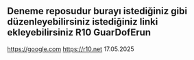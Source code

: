 ## Deneme reposudur burayı istediğiniz gibi düzenleyebilirsiniz istediğiniz linki ekleyebilirsiniz R10 GuarDofErun

https://google.com
https://r10.net
17.05.2025
